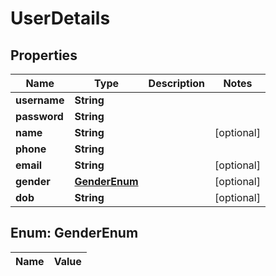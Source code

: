 

# UserDetails

## Properties

Name | Type | Description | Notes
------------ | ------------- | ------------- | -------------
**username** | **String** |  | 
**password** | **String** |  | 
**name** | **String** |  |  [optional]
**phone** | **String** |  | 
**email** | **String** |  |  [optional]
**gender** | [**GenderEnum**](#GenderEnum) |  |  [optional]
**dob** | **String** |  |  [optional]


## Enum: GenderEnum

Name | Value
---- | -----





